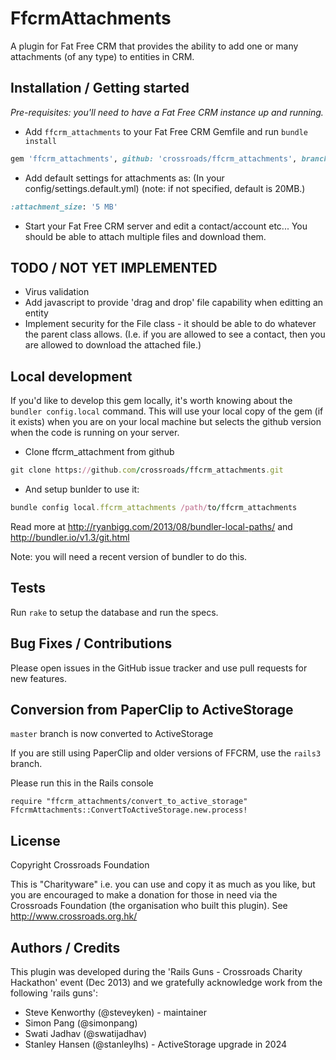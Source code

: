 # FfcrmAttachments

A plugin for Fat Free CRM that provides the ability to add one or many attachments (of any type) to entities in CRM.
## Installation / Getting started

_Pre-requisites: you'll need to have a Fat Free CRM instance up and running._

* Add ```ffcrm_attachments``` to your Fat Free CRM Gemfile and run ```bundle install```
```ruby
gem 'ffcrm_attachments', github: 'crossroads/ffcrm_attachments', branch: 'master'
```

* Add default settings for attachments as: (In your config/settings.default.yml) (note: if not specified, default is 20MB.)
```ruby
:attachment_size: '5 MB'
```

* Start your Fat Free CRM server and edit a contact/account etc... You should be able to attach multiple files and download them.

## TODO / NOT YET IMPLEMENTED

* Virus validation
* Add javascript to provide 'drag and drop' file capability when editting an entity
* Implement security for the File class - it should be able to do whatever the parent class allows. (I.e. if you are allowed to see a contact, then you are allowed to download the attached file.)

## Local development

If you'd like to develop this gem locally, it's worth knowing about the ```bundler config.local``` command. This will use your local copy of the gem (if it exists) when you are on your local machine but selects the github version when the code is running on your server.

* Clone ffcrm_attachment from github
```ruby
git clone https://github.com/crossroads/ffcrm_attachments.git
```
* And setup bunlder to use it:
```ruby
bundle config local.ffcrm_attachments /path/to/ffcrm_attachments
```
Read more at http://ryanbigg.com/2013/08/bundler-local-paths/ and http://bundler.io/v1.3/git.html

Note: you will need a recent version of bundler to do this.

## Tests

Run ```rake``` to setup the database and run the specs.

## Bug Fixes / Contributions

Please open issues in the GitHub issue tracker and use pull requests for new features.

## Conversion from PaperClip to ActiveStorage

`master` branch is now converted to ActiveStorage

If you are still using PaperClip and older versions of FFCRM, use the `rails3` branch.

Please run this in the Rails console
```
require "ffcrm_attachments/convert_to_active_storage"
FfcrmAttachments::ConvertToActiveStorage.new.process!
```

## License

Copyright Crossroads Foundation

This is "Charityware" i.e. you can use and copy it as much as you like,
but you are encouraged to make a donation for those in need via the
Crossroads Foundation (the organisation who built this plugin). See http://www.crossroads.org.hk/

## Authors / Credits

This plugin was developed during the 'Rails Guns - Crossroads Charity Hackathon' event (Dec 2013) and we gratefully acknowledge work from the following 'rails guns':

* Steve Kenworthy (@steveyken) - maintainer
* Simon Pang (@simonpang)
* Swati Jadhav (@swatijadhav)
* Stanley Hansen (@stanleylhs) - ActiveStorage upgrade in 2024

